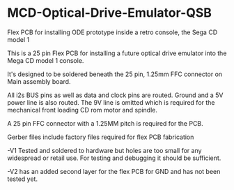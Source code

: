 # MCD-Optical-Drive-Emulator-QSB
Flex PCB for installing ODE prototype inside a retro console, the Sega CD model 1


This is a 25 pin Flex PCB for installing a future optical drive emulator into the Mega CD model 1 console.

It's designed to be soldered beneath the 25 pin, 1.25mm FFC connector on Main assembly board.  

All i2s BUS pins as well as data and clock pins are routed. Ground and a 5V power line is also routed.  The 9V line is omitted which is required for the mechanical front loading CD rom motor and spindle.

A 25 pin FFC connector with a 1.25MM pitch is required for the PCB.

Gerber files include factory files required for flex PCB fabrication

-V1 Tested and soldered to hardware but holes are too small for any widespread or retail use.  For testing and debugging it should be sufficient.

-V2 has an added second layer for the flex PCB for GND and has not been tested yet.
